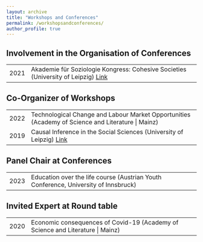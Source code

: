 ```yaml
---
layout: archive
title: "Workshops and Conferences"
permalink: /workshopsandconferences/
author_profile: true
---
```



## Involvement in the Organisation of Conferences

<table>
<tbody>
   <tr>
 <td width = "10%">2021</td>
 <td>Akademie für Soziologie Kongress: Cohesive Societies (University of Leipzig)
   <a href = "https://cohesivesocieties.net/">Link</a></td>
 </tr>
</tbody>
</table>

## Co-Organizer of Workshops
<table>
<tbody>
  <tr>
 <td width = "10%">2022</td>
 <td>Technological Change and Labour Market Opportunities (Academy of Science and Literature | Mainz) </td>
 </tr>
    <tr>
 <td width = "10%">2019</td>
 <td>Causal Inference in the Social Sciences (University of Leipzig)
   <a href = "https://home.uni-leipzig.de/~causality/">Link</a></td>
 </tr>
</tbody>
</table>

## Panel Chair at Conferences
<table>
<tbody>
  <tr>
 <td width = "10%">2023</td>
 <td>Education over the life course (Austrian Youth Conference, University of Innsbruck)</td>
 </tr>  
</tbody>
</table>


## Invited Expert at Round table
<table>
<tbody>
  <tr>
 <td width = "10%">2020</td>
 <td>Economic consequences of Covid-19 (Academy of Science and Literature | Mainz)</td>
 </tr>  
</tbody>
</table>
